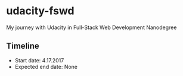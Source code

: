 # udacity-fswd
My journey with Udacity in Full-Stack Web Development Nanodegree

## Timeline
- Start date: 4.17.2017
- Expected end date: None


